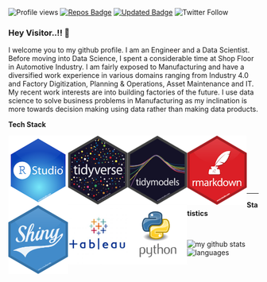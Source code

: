 ![Profile views](https://gpvc.arturio.dev/grvsrm)
[![Repos Badge](https://badges.pufler.dev/repos/grvsrm)](https://badges.pufler.dev)
[![Updated Badge](https://badges.pufler.dev/updated/grvsrm/grvsrm)](https://badges.pufler.dev)
![Twitter Follow](https://img.shields.io/twitter/follow/GRStats?label=gaurav&style=social)

### Hey Visitor..!! 👋
I welcome you to my github profile. I am an Engineer and a Data Scientist. Before moving into Data Science, I spent a considerable time at Shop Floor in Automotive Industry. I am fairly exposed to Manufacturing and have a diversified work experience in various domains ranging from Industry 4.0 and Factory Digitization, Planning & Operations, Asset Maintenance and IT. My recent work interests are into building factories of the future. I use data science to solve business problems in Manufacturing as my inclination is more towards decision making using data rather than making data products.

<b>Tech Stack</b>

<img align="left" width="120px" src="https://github.com/grvsrm/grvsrm/blob/master/hex-rstudio.png" />  
<img align="left" width="120px" src="https://github.com/grvsrm/grvsrm/blob/master/hex-tidyverse.png" />  
<img align="left" width="120px" src="https://github.com/grvsrm/grvsrm/blob/master/hex-tidymodels.png" />  
<img align="left" width="120px" src="https://github.com/grvsrm/grvsrm/blob/master/hex-rmarkdown.png" />  
<img align="left" width="120px" src="https://github.com/grvsrm/grvsrm/blob/master/hex-shiny.png" />  
<img align="left" width="120px" src="https://github.com/grvsrm/grvsrm/blob/master/Tableau-Logo.jpg" />  
<img align="left" width="120px" src="https://github.com/grvsrm/grvsrm/blob/master/python.png" />  
<br>
<br/>
<br>
<br>
<br/>
<br>




<hr>


<strong>Statistics</strong>

<br>

<!-- My GitHub stats with buefy theme ❤️ -->
<p align="left">
<img src="https://github-readme-stats.vercel.app/api?username=grvsrm&show_icons=true&theme=buefy" alt="my github stats" width="420"/>&nbsp;<img src="https://github-readme-stats.vercel.app/api/top-langs/?username=grvsrm&layout=compact&theme=buefy" alt="languages" height="165">
</p>


</details>
<!--
**grvsrm/grvsrm** is a ✨ _special_ ✨ repository because its `README.md` (this file) appears on your GitHub profile.

Here are some ideas to get you started:

- 🔭 I’m currently working on ...
- 🌱 I’m currently learning ...
- 👯 I’m looking to collaborate on ...
- 🤔 I’m looking for help with ...
- 💬 Ask me about ...
- 📫 How to reach me: ...
- 😄 Pronouns: ...
- ⚡ Fun fact: ...
-->

